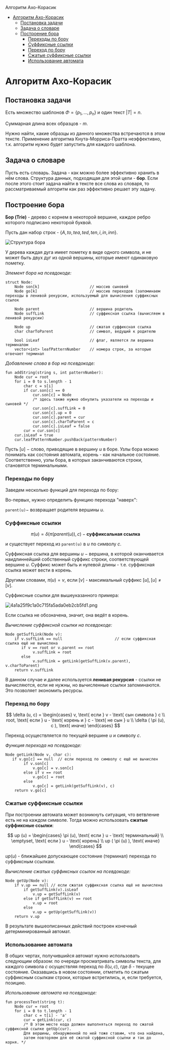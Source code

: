 Алгоритм Ахо-Корасик

- [Алгоритм Ахо-Корасик](#алгоритм-ахо-корасик)
  - [Постановка задачи](#постановка-задачи)
  - [Задача о словаре](#задача-о-словаре)
  - [Построение бора](#построение-бора)
    - [Переходы по бору](#переходы-по-бору)
    - [Суффиксные ссылки](#суффиксные-ссылки)
    - [Переход по бору](#переход-по-бору)
    - [Сжатые суффиксные ссылки](#сжатые-суффиксные-ссылки)
    - [Использование автомата](#использование-автомата)

# Алгоритм Ахо-Корасик

## Постановка задачи

Есть множество шаблонов $\Phi = \{ p_1, \dots, p_n \}$ и один текст $|T| = n$.

Суммарная длина всех образцов - $m$.

Нужно найти, какие образцы из данного множества встречаются в этом тексте. Применение алгоритма Кнута-Морриса-Пратта неэффективно, т.к. алгоритм нужно будет запустить для каждого шаблона.

## Задача о словаре

Пусть есть словарь. Задача - как можно более эффективно хранить в нём слова. Структура данных, подходящая для этой цели - **бор**.
Если после этого стоит задача найти в тексте все слова из словаря, то рассматриваемый алгоритм как раз эффективно решает эту задачу.

## Построение бора

**Бор (Trie)** - дерево с корнем в некоторой вершине, каждое ребро которого подписано некоторой буквой.

Пусть дан набор строк - $\{ A, to, tea, ted, ten, i, in, inn \}$.

![Структура бора](./_resources/bor.png)

У дерева каждая дуга имеет пометку в виде одного символа, и не может быть двух дуг из одной вершины, которые имеют одинаковую пометку.

_Элемент бора на псевдокоде:_

```
struct Node:
    Node son[k]                      // массив сыновей
    Node go[k]                       // массив переходов (запоминаем переходы в ленивой рекурсии, используемый для вычисления суффиксных ссылок
    
    Node parent                      // вершина родитель
    Node suffLink                    // суффиксная ссылка (вычисляем в ленивой рекурсии)
    
    Node up                          // сжатая суффиксная ссылка
    char charToParent                // символ, ведущий к родителю
    
    bool isLeaf                      // флаг, является ли вершина терминалом
    vector<int> leafPatternNumber    // номера строк, за которые отвечает терминал
```

_Добавление слова в бор на псевдокоде:_

```
fun addString(string s, int patternNumber):
    Node cur = root
    for i = 0 to s.length - 1
        char c = s[i]
        if cur.son[c] == 0
            cur.son[c] = Node
            /* здесь также нужно обнулить указатели на переходы и сыновей */
            cur.son[c].suffLink = 0
            cur.son[c].up = 0
            cur.son[c].parent = cur
            cur.son[c].charToParent = c
            cur.son[c].isLeaf = false
        cur = cur.son[c]
    cur.isLeaf = true
    cur.leafPatternNumber.pushBack(patternNumber)
```

Пусть $[u]$ − слово, приводящие в вершину $u$ в боре. Узлы бора можно понимать как состояния автомата, корень - как начальное состояние. Соответственно, узлы бора, в которых заканчиваются строки, становятся терминальными.

### Переходы по бору

Заведем несколько функций для перехода по бору:

Во-первых, нужно определить функцию перехода "наверх":

`parent(u)`− возвращает родителя вершины $u$.

### Суффиксные ссылки

$$
\pi (u) = \delta ( \pi ( parent (u) ), c ) - \textbf{суффиксальная ссылка}
$$

и существует переход из `parent(u)` в $u$ по символу $c$.

Суффиксная ссылка для вершины $u$ − вершина, в которой оканчивается наидлиннейший собственный суффикс строки, соответствующей вершине $u$. Суффикс может быть и нулевой длины - т.е. суффиксная ссылка может вести в корень.

Другими словами, $\pi (u) = v$, если $[v]$ - максимальный суффикс $[u], [u] \ne [v]$.

Суффиксные ссылки для вышеуказанного примера:

![4a1a25f9c1a0c715fa5ada0eb2cb5fd1.png](./_resources/8242fcf0df6c4b2dab4f3f9f50707b36.png)

Если ссылка не обозначена, значит, она ведёт в корень.

_Вычисление суффиксной ссылки на псевдокоде:_

```
Node getSuffLink(Node v):
    if v.suffLink == null                       // если суффиксная ссылка ещё не вычислена
       if v == root or v.parent == root
            v.suffLink = root
       else
            v.suffLink = getLink(getSuffLink(v.parent), v.charToParent)
    return v.suffLink
```

В данном случае и далее используется **ленивая рекурсия** - ссылки не вычисляются, если не нужны, но вычисленные ссылки запоминаются. Это позволяет экономить ресурсы.

### Переход по бору

$$
\delta (u, c) =
\begin{cases}
    v, \text{ если } v - \text{ сын символа } c \\
    root, \text{ если } u - \text{ корень и } c - \text{ не сын } u \\
    \delta ( \pi (u), c ), \text{ иначе}
\end{cases}
$$

Переход осуществляется по текущей вершине $u$ и символу $c$.

_Функция перехода на псевдокоде:_

```
Node getLink(Node v, char c): 
   if v.go[c] == null  // если переход по символу c ещё не вычислен
        if v.son[c]
            v.go[c] = v.son[c]
        else if v == root 
            v.go[c] = root 
        else 
            v.go[c] = getLink(getSuffLink(v), c)
    return v.go[c]
```

### Сжатые суффиксные ссылки

При построении автомата может возникнуть ситуация, что ветвление есть не на каждом символе. Тогда можно использовать **сжатые суффиксные ссылки**:

$$
up (u) =
\begin{cases}
    \pi (u), \text{ если } u - \text{ терминальный} \\
    \emptyset, \text{ если } u - \text{ корень} \\
    up ( \pi (u) ), \text{ иначе}
\end{cases}
$$

$up(u)$ - ближайшее допускающее состояние (терминал) перехода по суффиксным ссылкам.

_Вычисление сжатых суффиксных ссылок на псевдокоде:_

```
Node getUp(Node v):
    if v.up == null // если сжатая суффиксная ссылка ещё не вычислена
        if getSuffLink(v).isLeaf
            v.up = getSuffLink(v)
        else if getSuffLink(v) == root
            v.up = root
        else 
            v.up = getUp(getSuffLink(v))
    return v.up
```

В результате вышеописанных действий построен конечный детерминированный автомат.

### Использование автомата

В общих чертах, получившийся автомат нужно использовать следующим образом: по очереди просматривать символы текста, для каждого символа $c$ осуществляя переход по $\delta (u, c)$, где $\delta$ - текущее состояние. Оказавшись в новом состоянии, отметить по сжатым суффиксным ссылкам строки, которые встретились, и, если требуется, позицию.

_Использование автомата на псевдокоде:_

```
fun processText(string t):   
    Node cur = root
    for i = 0 to t.length - 1 
        char c = t[i] - 'a'
        cur = getLink(cur, c)
        /* В этом месте кода должен выполняться переход по сжатой суффиксной ссылке getUp(cur). 
        Для вершины, обнаруженной по ней тоже ставим, что она найдена, 
        затем повторяем для её сжатой суффиксной ссылки и так до корня. */

```